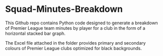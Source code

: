 # Squad-Minutes-Breakdown
This Github repo contains Python code designed to generate a breakdown of Premier League team minutes by player for a club in the form of a horizontal stacked bar graph.

The Excel file attached in the folder provides primary and secondary colours of Premier League clubs optimized for black backgrounds.
